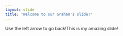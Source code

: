 ```yaml
---
layout: slide
title: "Welcome to our Graham's slide!"
---
```

Use the left arrow to go back!This is my amazing slide!
